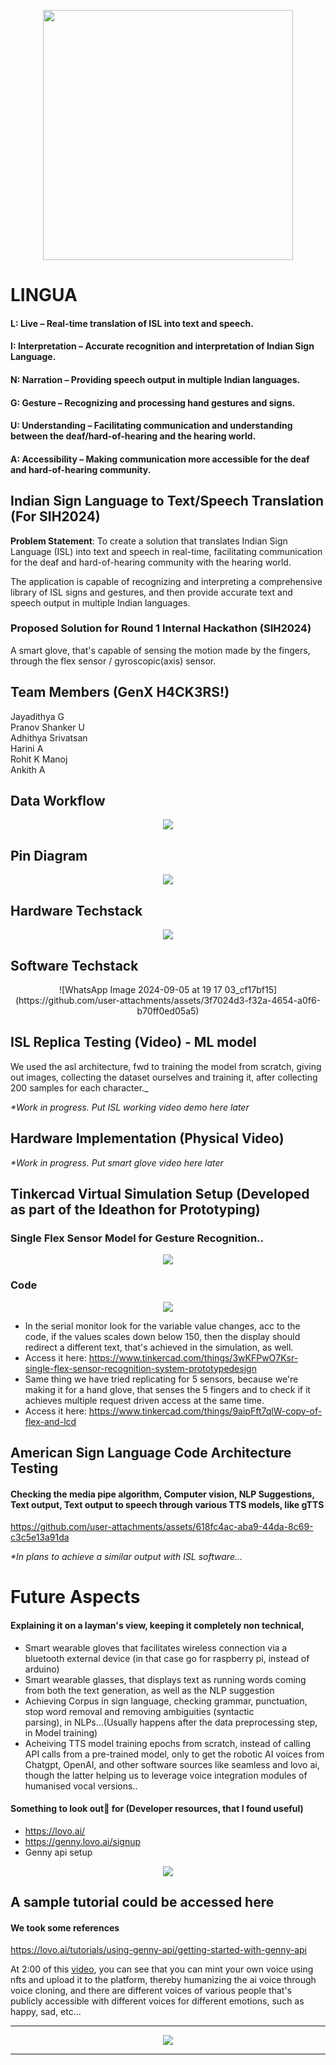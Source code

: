 <p align="center">
  <img src="https://github.com/user-attachments/assets/6bda9ca0-0276-436b-9940-7490677a062a" height="400"/>
</p>

# LINGUA

#### L: Live – Real-time translation of ISL into text and speech.
#### I: Interpretation – Accurate recognition and interpretation of Indian Sign Language.
#### N: Narration – Providing speech output in multiple Indian languages.
#### G: Gesture – Recognizing and processing hand gestures and signs.
#### U: Understanding – Facilitating communication and understanding between the deaf/hard-of-hearing and the hearing world.
#### A: Accessibility – Making communication more accessible for the deaf and hard-of-hearing community.

## Indian Sign Language to Text/Speech Translation (For SIH2024)

__Problem Statement__: To create a solution that translates Indian Sign Language (ISL) into text and speech in real-time, facilitating communication for the deaf and hard-of-hearing community with the hearing world.

The application is capable of recognizing and interpreting a comprehensive library of ISL signs and gestures, and then provide accurate text and speech output in multiple Indian languages.

### Proposed Solution for Round 1 Internal Hackathon (SIH2024)

A smart glove, that's capable of sensing the motion made by the fingers, through the flex sensor / gyroscopic(axis) sensor.

## Team Members (GenX H4CK3RS!)

Jayadithya G  <br/>
Pranov Shanker U <br/>
Adhithya Srivatsan <br/>
Harini A <br/>
Rohit K Manoj <br/>
Ankith A <br/>

## Data Workflow

<p align="center">
  <img src="https://github.com/user-attachments/assets/54b9f4be-b438-4aa9-9799-7afbba3dd963" />
</p>

## Pin Diagram

<p align="center">
  <img src="https://github.com/user-attachments/assets/35bf75df-062b-40f5-8ca1-7d63e7a7a197" />
</p>

## Hardware Techstack

<p align="center">
  <img src="https://github.com/user-attachments/assets/d97ce190-6987-416c-9a9c-f0f36cd8273a" />
</p>

## Software Techstack

<p align="center">
![WhatsApp Image 2024-09-05 at 19 17 03_cf17bf15](https://github.com/user-attachments/assets/3f7024d3-f32a-4654-a0f6-b70ff0ed05a5)
</p>

## ISL Replica Testing (Video) - ML model

We used the asl architecture, fwd to training the model from scratch, giving out images, collecting the dataset ourselves and training it, after collecting 200 samples for each character._

_*Work in progress. Put ISL working video demo here later_

## Hardware Implementation (Physical Video) 

_*Work in progress. Put smart glove video here later_

## Tinkercad Virtual Simulation Setup (Developed as part of the Ideathon for Prototyping)

### Single Flex Sensor Model for Gesture Recognition..

<p align="center">
  <img src="https://github.com/user-attachments/assets/378b6deb-11a3-48fc-9a95-9d384d783845" />
</p>

### Code
<p align="center">
  <img src="https://github.com/user-attachments/assets/ece06c52-ad3e-4211-a653-f5eda93a0805" />
</p>

- In the serial monitor look for the variable value changes, acc to the code, if the values scales down below 150, then the display should redirect a different text, that's achieved in the simulation, as well.
- Access it here: https://www.tinkercad.com/things/3wKFPwO7Ksr-single-flex-sensor-recognition-system-prototypedesign
- Same thing we have tried replicating for 5 sensors, because we're making it for a hand glove, that senses the 5 fingers and to check if it achieves multiple request driven access at the same time.
- Access it here: https://www.tinkercad.com/things/9aipFft7qlW-copy-of-flex-and-lcd

## American Sign Language Code Architecture Testing

#### Checking the media pipe algorithm, Computer vision, NLP Suggestions, Text output, Text output to speech through various TTS models, like gTTS

https://github.com/user-attachments/assets/618fc4ac-aba9-44da-8c69-c3c5e13a91da

_*In plans to achieve a similar output with ISL software..._

# Future Aspects
#### Explaining it on a layman's view, keeping it completely non technical,

- Smart wearable gloves that facilitates wireless connection via a bluetooth external device (in that case go for raspberry pi, instead of arduino) <br/>
- Smart wearable glasses, that displays text as running words coming from both the text generation, as well as the NLP suggestion <br/>
- Achieving Corpus in sign language, checking grammar, punctuation, stop word removal and removing ambiguities (syntactic parsing), in NLPs...(Usually happens after the data preprocessing step, in Model training) <br/>
- Acheiving TTS model training epochs from scratch, instead of calling API calls from a pre-trained model, only to get the robotic AI voices from Chatgpt, OpenAI, and other software sources like seamless and lovo ai, though the latter helping us to leverage voice integration modules of humanised vocal versions..
  
#### Something to look out👀 for (Developer resources, that I found useful)
- https://lovo.ai/
- https://genny.lovo.ai/signup
- Genny api setup
<p align="center">
  <img src="https://github.com/user-attachments/assets/544b895e-7c69-4dde-899f-60e05679a0ba" />
</p>

## A sample tutorial could be accessed here
#### We took some references
https://lovo.ai/tutorials/using-genny-api/getting-started-with-genny-api

At 2:00 of this [video](https://www.youtube.com/watch?v=jQ3ut_pwQFI), you can see that you can mint your own voice using nfts and upload it to the platform, thereby humanizing the ai voice through voice cloning, and there are different voices of various people that's publicly accessible with different voices for different emotions, such as happy, sad, etc...

---

<p align="center">
  <img src="https://github.com/user-attachments/assets/247e25a2-e5a6-4736-882a-5a49c5a0063b" />
</p>

---
